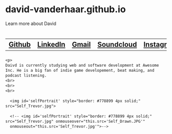 # david-vanderhaar.github.io
Learn more about David

<html>
<head>
  <meta charset="utf-8">
  <meta http-equiv="X-UA-Compatible" content="IE=edge">
  <style media="screen" type="text/css">

    body{
      color: LightSlateGray;
      background-color: white;
      text-align: center;

    }

</style>
</head>
<h1>
   <h2>
      <table style="width:100%">
        <tr>
          <th> 
            <a href="https://github.com/david-vanderhaar">
              Github
            </a> 
          </th>
          <th>
            <a href="https://www.linkedin.com/in/david-vanderhaar-096b7013b/">
              LinkedIn
            </a> 
          </th> 
          <th>
            <a href="d.vanderhaarhunter@gmail.com">
              Gmail
            </a> 
          </th>
          <th>
            <a href="https://soundcloud.com/david-vanderhaar/sets/good-instr">
              Soundcloud
            </a> 
          </th>
          <th>
            <a href="https://www.instagram.com/david_vanderhaar/?hl=en">
              Instagram
            </a> 
          </th>
          <th>
            <a href="https://stackoverflow.com/users/7920838/david-vanderhaar">
              StackOverflow
            </a> 
          </th>
        </tr>
      </table>
   </h2>
 </h1>

<body>
  
    <p>
    Daivd is currently studying web and software development at Awesome Inc. He is a big fan of indie game developement, beat making, and podcast listening.
    <br>
    <br>
    <br>

      <img id='selfPortrait' style="border: #778899 4px solid;" src="Self_Trevor.jpg">

      <!-- <img id='selfPortrait' style="border: #778899 4px solid;" src="Self_Trevor.jpg" onmouseover="this.src='Self_Drawn.JPG'"
      onmouseout="this.src='Self_Trevor.jpg'">-->
  </p>
</body>

</html>

